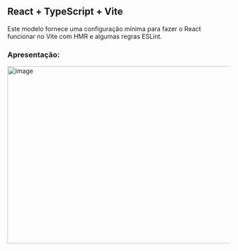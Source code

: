 ## React + TypeScript + Vite

Este modelo fornece uma configuração mínima para fazer o React funcionar no Vite com HMR e algumas regras ESLint.

### Apresentação:

<img src="https://github.com/SuzukiJhor/Gym-website/assets/95131108/8558663d-8ff6-41d2-8823-987fab696c00" alt="image" width="900" height="400">





